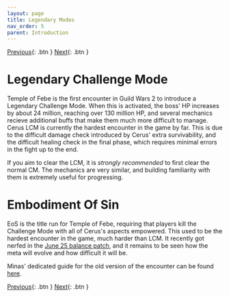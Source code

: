 ```yaml
---
layout: page
title: Legendary Modes
nav_order: 5
parent: Introduction
---
```


[Previous](arcdps-logs.html){: .btn } [Next](../mechanics/mechanics.html){: .btn }

# Legendary Challenge Mode

Temple of Febe is the first encounter in Guild Wars 2 to introduce a Legendary Challenge Mode.
When this is activated, the boss' HP increases by about 24 million, reaching over 130 million HP, and several
mechanics recieve additional buffs that make them much more difficult to manage.
Cerus LCM is currently the hardest encounter in the game by far.
This is due to the difficult damage check introduced by Cerus' extra survivability, and the difficult healing
check in the final phase, which requires minimal errors in the fight up to the end. 

If you aim to clear the LCM, it is _strongly recommended_ to first clear the normal CM. The mechanics are very similar,
and building familiarity with them is extremely useful for progressing.

# Embodiment Of Sin

EoS is the title run for Temple of Febe, requiring that players kill the Challenge Mode with all
of Cerus's aspects empowered. This used to be the hardest encounter in the game, much harder than LCM.
It recently got nerfed in the [June 25 balance patch](https://en-forum.guildwars2.com/topic/147775-game-update-notes-june-25-2024/),
and it remains to be seen how the meta will evolve and how difficult it will be.

Minas' dedicated guide for the old version of the encounter can be found [here](https://unit-gw2.github.io/eos).

[Previous](arcdps-logs.html){: .btn } [Next](../mechanics/mechanics.html){: .btn }
